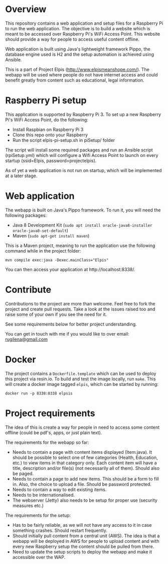 # Overview

This repository contains a web application and setup files for a Raspberry Pi to run the web application.
The objective is to build a website which is meant to be accessed over Raspberry Pi's WiFi Access Point. This website should provide a way for people to access useful content offline.

Web application is built using Java's lightweight framework Pippo, the database engine used is H2 and the setup automation is achieved using Ansible.
 
This is a part of Project Elpis (http://www.elpismeanshope.com/). The webapp will be used where people do not have internet access and could benefit greatly from content such as educational, legal information.

# Raspberry Pi setup

This application is supported by Raspberry Pi 3. To set up a new Raspberry Pi's WiFi Access Point, do the following:
* Install Raspbian on Raspberry Pi 3
* Clone this repo onto your Raspberry
* Run the script elpis-pi-setup.sh in piSetup/ folder

The script will install some required packages and run an Ansible script (rpiSetup.yml) which will configure a Wifi Access Point to launch on every startup (ssid=Elpis, password=projectelpis).  

As of yet a web application is not run on startup, which will be implemented at a later stage.
 
# Web application

The webapp is built on Java's Pippo framework. To run it, you will need the following packages:
 
* Java 8 Development Kit (```sudo apt install oracle-java8-installer oracle-java8-set-default```)
* Maven (```sudo apt-get install maven```)

This is a Maven project, meaning to run the application use the following command while in the project folder:
    
    mvn compile exec:java -Dexec.mainClass="Elpis"
   
You can then access your application at http://localhost:8338/.

# Contribute

Contributions to the project are more than welcome. Feel free to fork the project and create pull requests. Take a look at the issues raised too and raise some of your own if you see the need for it.
 
 See some requirements below for better project understanding.
 
You can get in touch with me if you would like to over email: rugilena@gmail.com

# Docker

The project contains a `Dockerfile.template` which can be used to deploy this
project via resin.io. To build and test the image locally, run `make`. This will
create a docker image tagged `elpis`, which can be started by running:

```
docker run -p 8338:8338 elpsis
```

# Project requirements

The idea of this is create a way for people in need to access some content offline (could be pdf's, apps, or just plain text). 

The requirements for the webapp so far:
* Needs to contain a page with content items displayed (Item.java). 
It should be possible to select one of few categories (Health, Education, etc.) to view items in that category only.
Each content item will have a title, description and/or file(s) (not necessarily all of them).
Should also be paged.
* Needs to contain a page to add new items. This should be a form to fill in. Also, the choice to upload a file. Should be password protected.
* Needs to contain a way to edit existing items.
* Needs to be internationalised.
* The webserver (Jetty) also needs to be setup for proper use (security measures etc.)

The requirements for the setup:
* Has to be fairly reliable, as we will not have any access to it in case something crashes. Should restart frequently.
* Should initially pull content from a central unit (AWS). The idea is that a webapp will be deployed in AWS for people to upload content and with every new Raspberry setup the content should be pulled from there.
* Need to update the setup scripts to deploy the webapp and make it accessible over the WAP. 

